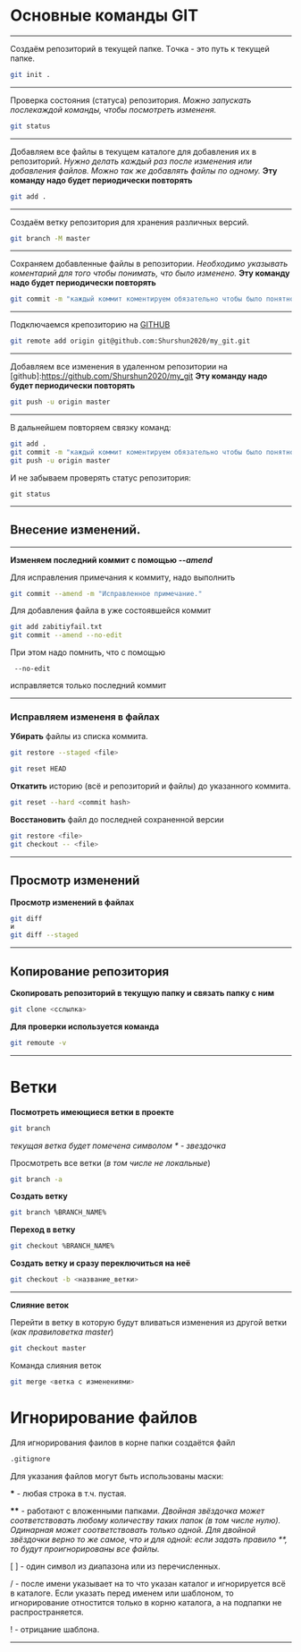 # Основные команды GIT

---
Создаём репозиторий в текущей папке. Tочка - это путь к текущей папке.

```bash
git init .
```

---

Проверка состояния (статуса) репозитория. _Можно запускать послекаждой команды, чтобы посмотреть  измененя._

```bash
git status
```
---

Добавляем все файлы в текущем каталоге для добавления их в репозиторий. _Нужно делать каждый раз после изменения или добавления файлов. Можно так же добавлять файлы по одному._ __Эту команду надо будет периодически повторять__

```bash
git add .
```
---

Создаём ветку репозитория для хранения различных версий.

```bash 
git branch -M master
```

---

Сохраняем добавленные файлы в репозитории. _Необходимо указывать коментарий для того чтобы понимать, что было изменено._ __Эту команду надо будет периодически повторять__


```bash
git commit -m "каждый коммит коментируем обязательно чтобы было понятно"
```

---

Подключаемся крепозиторию на [GITHUB](https://github.com "github.com")

```bash
git remote add origin git@github.com:Shurshun2020/my_git.git
```

---

Добавляем все изменения в удаленном репозитории на [github]:https://github.com/Shurshun2020/my_git __Эту команду надо будет периодически повторять__


```bash
git push -u origin master
```

---

В дальнейшем повторяем связку команд:


```bash
git add .  
git commit -m "каждый коммит коментируем обязательно чтобы было понятно"  
git push -u origin master
```  

И не забываем проверять статус репозитория:

`git status`

---

## Внесение изменений.

---
**Изменяем последний коммит с помощью _--amend_**

Для исправления примечания к коммиту, надо выполнить

```bash
git commit --amend -m "Исправленное примечание."
``` 

Для добавления файла в уже состоявшейся коммит

```bash
git add zabitiyfail.txt
git commit --amend --no-edit
``` 
При этом надо помнить, что с помощью
```
 --no-edit
```
исправляется только последний коммит

---
### Исправляем измененя в файлах
 __Убирать__ файлы из списка коммита.
 
```bash
git restore --staged <file>

git reset HEAD
```

 __Откатить__ историю (всё и репозиторий и файлы) до указанного коммита.

```bash
git reset --hard <commit hash>

```


__Восстановить__  файл до последней сохраненной версии
```bash
git restore <file>
git checkout -- <file>
```

---

## Просмотр изменений

**Просмотр изменений в файлах**

```bash
git diff 
и
git diff --staged
```

---
## Копирование репозитория

**Скопировать репозиторий в текущую папку и связать папку с ним**

```bash
git clone <сслылка>
```

**Для проверки используется команда**
```bash
git remoute -v
```

---

# Ветки

**Посмотреть имеющиеся ветки в проекте**

```bash
git branch
```
_текущая ветка будет помечена символом * - звездочка_

Просмотреть все ветки (*в том числе не локальные*)

```bash
git branch -a
```
 

**Cоздать ветку**

```bash
git branch %BRANCH_NAME%
```
**Переход в ветку**
```bash
git checkout %BRANCH_NAME%
```
**Создать ветку и сразу переключиться на неё**
```bash
git checkout -b <название_ветки>
```
---
**Слияние веток**

Перейти в ветку в которую будут вливаться изменения  из другой ветки (*как правиловетка master*)
```bash
git checkout master
```
Команда слияния веток
```bash
git merge <ветка с изменениями>
```

# Игнорирование файлов

Для игнорирования фаилов в корне папки создаётся файл
```bash
.gitignore
```
Для указания файлов могут быть использованы маски:

__*__ - любая строка в т.ч. пустая.

__**__ - работают с вложенными папками. 
_Двойная звёздочка может соответствовать любому количеству таких папок (в том числе нулю). Одинарная может соответствовать только одной. Для двойной звёздочки верно то же самое, что и для одной: если задать правило **, то будут проигнорированы все файлы._

[ ] - один символ из диапазона или из перечисленных.

/ - после имени указывает на то что указан каталог и игнорируется всё в каталоге. Если указать перед именем или шаблоном, то игнорирование отностится только в корню каталога, а на подпапки не распространяется.

! - отрицание  шаблона.

---

